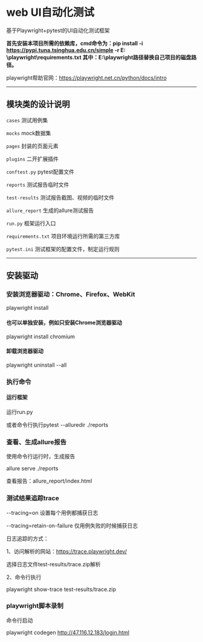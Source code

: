 # web UI自动化测试

基于Playwright+pytest的UI自动化测试框架

**首先安装本项目所需的依赖库，cmd命令为：pip install -i https://pypi.tuna.tsinghua.edu.cn/simple -r E:
\playwright\requirements.txt
其中：E:\playwright路径替换自己项目的磁盘路径。**

playwright帮助官网：https://playwright.net.cn/python/docs/intro

----

## 模块类的设计说明

`cases` 测试用例集

`mocks` mock数据集

`pages` 封装的页面元素

`plugins` 二开扩展插件

`conftest.py` pytest配置文件

`reports` 测试报告临时文件

`test-results` 测试报告截图、视频的临时文件

`allure_report` 生成的allure测试报告

`run.py` 框架运行入口

`requirements.txt` 项目环境运行所需的第三方库

`pytest.ini` 测试框架的配置文件，制定运行规则

----

## 安装驱动

### 安装浏览器驱动：Chrome、Firefox、WebKit

playwright install

#### 也可以单独安装，例如只安装Chrome浏览器驱动

playwright install chromium

#### 卸载浏览器驱动

playwright uninstall --all

### 执行命令

#### 运行框架

运行run.py

或者命令行执行pytest --alluredir ./reports

### 查看、生成allure报告

使用命令行运行时，生成报告

allure serve ./reports

查看报告：allure_report/index.html

### 测试结果追踪trace

--tracing=on 设置每个用例都捕获日志

--tracing=retain-on-failure 仅用例失败的时候捕获日志

日志追踪的方式：

1、访问解析的网站：https://trace.playwright.dev/

选择日志文件test-results/trace.zip解析

2、命令行执行

playwright show-trace test-results/trace.zip

### playwright脚本录制

命令行启动

playwright codegen http://47.116.12.183/login.html